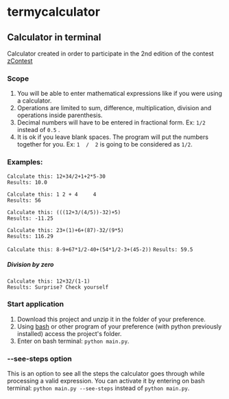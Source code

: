# termycalculator

## Calculator in terminal

Calculator created in order to participate in the 2nd edition of the contest [zContest](https://github.com/soft9000/zContest)

### Scope
1. You will be able to enter mathematical expressions like if you were using a calculator.
2. Operations are limited to sum, difference, multiplication, division and operations inside parenthesis.
3. Decimal numbers will have to be entered in fractional form. Ex: `1/2` instead of `0.5` .
4. It is ok if you leave blank spaces. The program will put the numbers together for you. 
Ex: `1  /  2` is going to be considered as `1/2`.

### Examples:
`Calculate this: 12+34/2+1+2*5-30`  
`Results: 10.0`  
  
`Calculate this: 1 2 + 4     4`  
`Results: 56`

`Calculate this: (((12+3/(4/5))-32)+5)`  
`Results: -11.25`

`Calculate this: 23+(1)+6+(87)-32/(9*5)`  
`Results: 116.29`

`Calculate this: 8-9+67*1/2-40+(54*1/2-3+(45-2))`
`Results: 59.5`

##### Division by zero  
`Calculate this: 12+32/(1-1)`  
`Results: Surprise? Check yourself`

### Start application
1. Download this project and unzip it in the folder of your preference.
2. Using [bash](https://git-scm.com/downloads) or other program of your preference (with python previously installed)
access the project's folder.
3. Enter on bash terminal: `python main.py`.

### --see-steps option
This is an option to see all the steps the calculator goes through while processing a valid expression.
You can activate it by entering on bash terminal: `python main.py --see-steps` instead of `python main.py`.